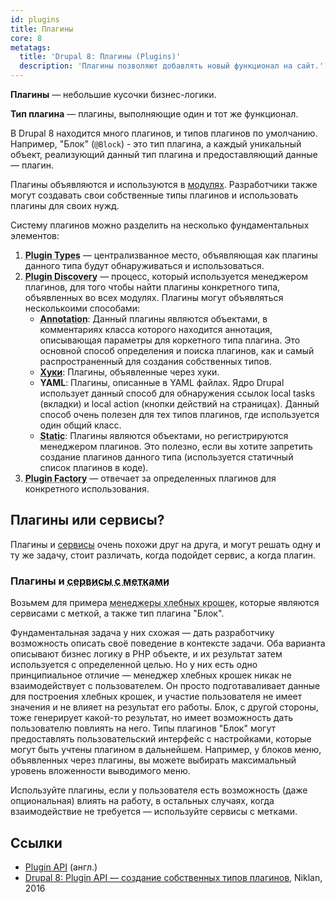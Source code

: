 ```yaml
---
id: plugins
title: Плагины
core: 8
metatags:
  title: 'Drupal 8: Плагины (Plugins)'
  description: 'Плагины позволяют добавлять новый функционал на сайт.'
---
```


**Плагины** — небольшие кусочки бизнес-логики.

**Тип плагина** — плагины, выполняющие один и тот же функционал.

В Drupal 8 находится много плагинов, и типов плагинов по умолчанию. Например, "Блок" (`@Block`) - это тип плагина, а каждый уникальный объект, реализующий данный тип плагина и предоставляющий данные — плагин.

Плагины объявляются и используются в [модулях](../modules/modules.md). Разработчики также могут создавать свои собственные типы плагинов и использовать плагины для своих нужд.

Систему плагинов можно разделить на несколько фундаментальных элементов:

1. <abbr title="Типы плагинов">**Plugin Types**</abbr> — централизванное место, объявляющая как плагины данного типа будут обнаруживаться и использоваться.
1. <abbr title="Исследователь плагинов">**Plugin Discovery**</abbr> — процесс, который используется менеджером плагинов, для того чтобы найти плагины конкретного типа, объявленных во всех модулях. Плагины могут объявляться несколькоими способами:
   - <abbr title="Аннотация — специально отформатированный PHP комментарий.">**Annotation**</abbr>: Данный плагины являются объектами, в комментариях класса которого находится аннотация, описывающая параметры для коркетного типа плагина. Это основной способ определения и поиска плагинов, как и самый распространенный для создания собственных типов.
   - [**Хуки**](../hooks/hooks.md): Плагины, объявленные через хуки.
   - **YAML**: Плагины, описанные в YAML файлах. Ядро Drupal использует данный способ для обнаружения ссылок local tasks (вкладки) и local action (кнопки действий на страницах). Данный способ очень полезен для тех типов плагинов, где используется один общий класс.
   - <abbr title="Статический">**Static**</abbr>: Плагины являются объектами, но регистрируются менеджером плагинов. Это полезно, если вы хотите запретить создание плагинов данного типа (используется статичный список плагинов в коде).
1. <abbr title="Фабрика плагинов">**Plugin Factory**</abbr> — отвечает за определенных плагинов для конкретного использования.

## Плагины или сервисы?

Плагины и [сервисы](../services/services.md) очень похожи друг на друга, и могут решать одну и ту же задачу, стоит различать, когда подойдет сервис, а когда плагин.

### Плагины и <abbr title="Tagged services">сервисы с метками</abbr>

Возьмем для примера <abbr title="Breadcrumb Manager">менеджеры хлебных крошек</abbr>, которые являются сервисами с меткой, а также тип плагина "Блок".

Фундаментальная задача у них схожая — дать разработчику возможность описать своё поведение в контексте задачи. Оба варианта описывают бизнес логику в PHP объекте, и их результат затем используется с определенной целью. Но у них есть одно принципиальное отличие — менеджер хлебных крошек никак не взаимодействует с пользователем. Он просто подготаваливает данные для построения хлебных крошек, и участие пользователя не имеет значения и не влияет на результат его работы. Блок, с другой стороны, тоже генерирует какой-то результат, но имеет возможность дать пользователю повлиять на него. Типы плагинов "Блок" могут предоставлять пользовательский интерфейс с настройками, которые могут быть учтены плагином в дальнейшем. Например, у блоков меню, объявленных через плагины, вы можете выбирать максимальный уровень вложенности выводимого меню.

Используйте плагины, если у пользователя есть возможность (даже опциональная) влиять на работу, в остальных случаях, когда взаимодействие не требуется — используйте сервисы с метками.

## Ссылки

- [Plugin API](https://www.drupal.org/docs/8/api/plugin-api) (англ.)
- [Drupal 8: Plugin API — создание собственных типов плагинов](https://niklan.net/blog/134), Niklan, 2016
